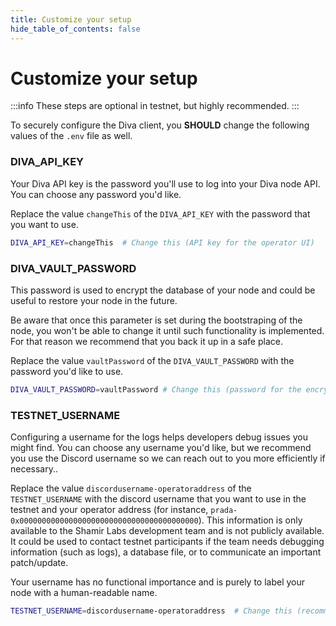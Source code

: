 ```yaml
---
title: Customize your setup
hide_table_of_contents: false
---
```


# Customize your setup

:::info
These steps are optional in testnet, but highly recommended.
:::

To securely configure the Diva client, you **SHOULD** change the following values of the `.env` file as well.

### DIVA_API_KEY

Your Diva API key is the password you'll use to log into your Diva node API. You can choose any password you'd like.

Replace the value `changeThis` of the `DIVA_API_KEY` with the password that you want to use.

```bash
DIVA_API_KEY=changeThis  # Change this (API key for the operator UI)
```

### DIVA_VAULT_PASSWORD

This password is used to encrypt the database of your node and could be useful to restore your node in the future.

Be aware that once this parameter is set during the bootstraping of the node, you won't be able to change it until such functionality is implemented. For that reason we recommend that you back it up in a safe place.

Replace the value `vaultPassword` of the `DIVA_VAULT_PASSWORD` with the password you'd like to use.

```bash
DIVA_VAULT_PASSWORD=vaultPassword # Change this (password for the encrypted vault)
```

### TESTNET_USERNAME

Configuring a username for the logs helps developers debug issues you might find. You can choose any username you'd like, but we recommend you use the Discord username so we can reach out to you more efficiently if necessary..

Replace the value `discordusername-operatoraddress` of the `TESTNET_USERNAME` with the discord username that you want to use in the testnet and your operator address (for instance, `prada-0x0000000000000000000000000000000000000000`). This information is only available to the Shamir Labs development team and is not publicly available. It could be used to contact testnet participants if the team needs debugging information (such as logs), a database file, or to communicate an important patch/update.

Your username has no functional importance and is purely to label your node with a human-readable name.

```bash
TESTNET_USERNAME=discordusername-operatoraddress  # Change this (recommended to discord username and ethereum address of the operator)
```

